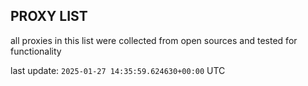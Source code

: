 ## PROXY LIST

all proxies in this list were collected from open sources and tested for functionality

last update: `2025-01-27 14:35:59.624630+00:00` UTC